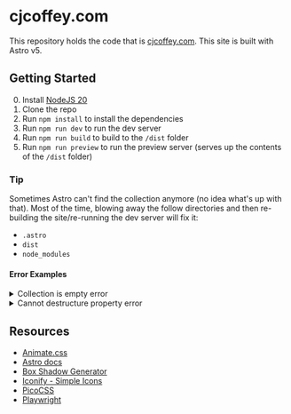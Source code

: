 # cjcoffey.com

This repository holds the code that is [cjcoffey.com](https://cjcoffey.com). This site is built with Astro v5.

## Getting Started

0. Install [NodeJS 20](https://nodejs.org/en/download/package-manager)
1. Clone the repo
2. Run `npm install` to install the dependencies
3. Run `npm run dev` to run the dev server
4. Run `npm run build` to build to the `/dist` folder
5. Run `npm run preview` to run the preview server (serves up the contents of the `/dist` folder)

### Tip

Sometimes Astro can't find the collection anymore (no idea what's up with that). Most of the time, blowing away the follow directories and then re-building the site/re-running the dev server will fix it:

- `.astro`
- `dist`
- `node_modules`

#### Error Examples

<details>
<summary>Collection is empty error</summary>

```
The collection "blog" does not exist or is empty. Ensure a collection directory with this name exists.
```

</details>

<details>
<summary>Cannot destructure property error</summary>

```
11:29:21 [ERROR] Cannot destructure property 'title' of 'data' as it is undefined.
  Stack trace:
    at path\to\src\layouts\BlogPost.astro:17:9
```

</details>


## Resources

- [Animate.css](https://github.com/animate-css/animate.css/tree/main)
- [Astro docs](https://docs.astro.build/en/getting-started/)
- [Box Shadow Generator](https://web-toolbox.dev/en/tools/box-shadow-generator)
- [Iconify - Simple Icons](https://icon-sets.iconify.design/simple-icons/)
- [PicoCSS](https://picocss.com/)
- [Playwright](https://playwright.dev/docs/intro)
